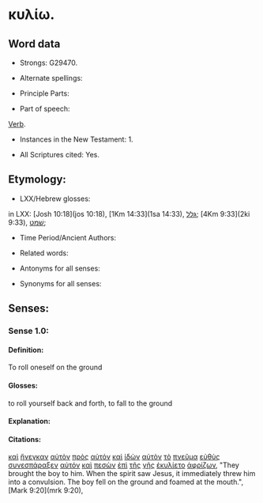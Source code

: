 # κυλίω.

<!-- Status: S2=NeedsReview -->
<!-- Lexica used for edits: BDAG, FFM, LN, A-S -->

## Word data

* Strongs: G29470.


* Alternate spellings:

* Principle Parts: 

* Part of speech: 

[Verb](http://ugg.readthedocs.io/en/latest/verb.html).

* Instances in the New Testament: 1.

* All Scriptures cited: Yes.

## Etymology: 

* LXX/Hebrew glosses: 

in LXX: [Josh 10:18](jos 10:18), [1Km 14:33](1sa 14:33), [גּלל](//en-uhal/H1556); 
[4Km 9:33](2ki 9:33), [שׁמט](//en-uhal/H8058);

* Time Period/Ancient Authors: 

* Related words: 

* Antonyms for all senses:

* Synonyms for all senses: 

## Senses:

### Sense 1.0:

#### Definition: 

To roll oneself on the ground

#### Glosses:

to roll yourself back and forth, to fall to the ground

#### Explanation:

#### Citations:

[καὶ](../G25320/01.md) [ἤνεγκαν](../G53420/01.md) [αὐτὸν](../G08460/01.md) [πρὸς](../G43140/01.md) [αὐτόν](../G08460/01.md) [καὶ](../G25320/01.md) [ἰδὼν](../G37080/01.md) [αὐτὸν](../G08460/01.md) [τὸ](../G35880/01.md) [πνεῦμα](../G41510/01.md) [εὐθὺς](../G21120/01.md) [συνεσπάραξεν](../G49520/01.md) [αὐτόν](../G08460/01.md) [καὶ](../G25320/01.md) [πεσὼν](../G40980/01.md) [ἐπὶ](../G19090/01.md) [τῆς](../G35880/01.md) [γῆς](../G10930/01.md) [ἐκυλίετο](../G29470/01.md) [ἀφρίζων](../G08750/01.md), 
"They brought the boy to him. When the spirit saw Jesus, it immediately threw him into a convulsion. The boy fell on the ground and foamed at the mouth.", 
[Mark 9:20](mrk 9:20), 
